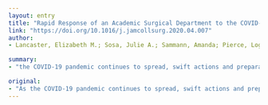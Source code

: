 ```yaml
---
layout: entry
title: "Rapid Response of an Academic Surgical Department to the COVID-19 Pandemic: Implications for Patients, Surgeons, and the Community"
link: "https://doi.org/10.1016/j.jamcollsurg.2020.04.007"
author:
- Lancaster, Elizabeth M.; Sosa, Julie A.; Sammann, Amanda; Pierce, Logan; Shen, Wen; Conte, Michael; Wick, Elizabeth

summary:
- "the COVID-19 pandemic continues to spread, swift actions and preparation are critical for ensuring the best outcomes for patients and providers. We aim to describe our hospital and Department of Surgery's experience in preparing for the COVD-19. This is a descriptive study outlining the strategy of a single academic health system for addressing 4 critical issues facing surgical departments during this unprecedented time."

original:
- "As the COVID-19 pandemic continues to spread, swift actions and preparation are critical for ensuring the best outcomes for patients and providers. We aim to describe our hospital and Department of Surgery's experience in preparing for the COVID-19 pandemic and caring for surgical patients during this unprecedented time. STUDY DESIGN: This is a descriptive study outlining the strategy of a single academic health system for addressing 4 critical issues facing surgical departments during the COVID-19 pandemic: (1) developing a cohesive leadership team and system for frequent communication throughout the department; (2) ensuring adequate hospital capacity to care for an anticipated influx of COVID-19 patients; (3) safeguarding supplies of blood products and personal protective equipment to protect patients and providers; and (4) preparing for an unstable workforce due to illness and competing personal priorities such as childcare. RESULTS: Through collaborative efforts within the Department of Surgery and Hospital, we provided concise and regular communication, reduced operating room volume by 80%, secured a 4-week supply of personal protective equipment, and created reduced staffing protocols with back-up staffing plans. CONCLUSIONS: By developing an enabling infrastructure, a department can nimbly respond to crises like COVID-19 by promoting trust among colleagues and emphasizing an unwavering commitment to excellent patient care. Sharing principles and practical applications of these changes is important to optimize responses across the country and world."
---
```


